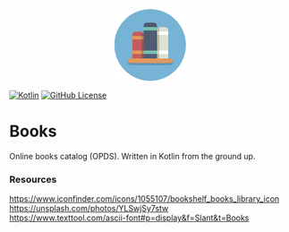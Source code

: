 <div align="center">

  <picture>
    <source media="(prefers-color-scheme: dark)" srcset="https://raw.githubusercontent.com/dmitry-oshurkov/books/develop/src/main/resources/static/favicon.svg">
    <img alt="Books logo" src="https://raw.githubusercontent.com/dmitry-oshurkov/books/develop/src/main/resources/static/favicon.svg">
  </picture>

</div>

[![Kotlin](https://img.shields.io/badge/kotlin-1.8.0-blue.svg?logo=kotlin)](http://kotlinlang.org)
[![GitHub License](https://img.shields.io/badge/license-MIT-blue.svg?style=flat)](https://raw.githubusercontent.com/dmitry-oshurkov/books/main/LICENSE)

# Books

Online books catalog (OPDS). Written in Kotlin from the ground up.

### Resources

https://www.iconfinder.com/icons/1055107/bookshelf_books_library_icon  
https://unsplash.com/photos/YLSwjSy7stw  
https://www.texttool.com/ascii-font#p=display&f=Slant&t=Books
